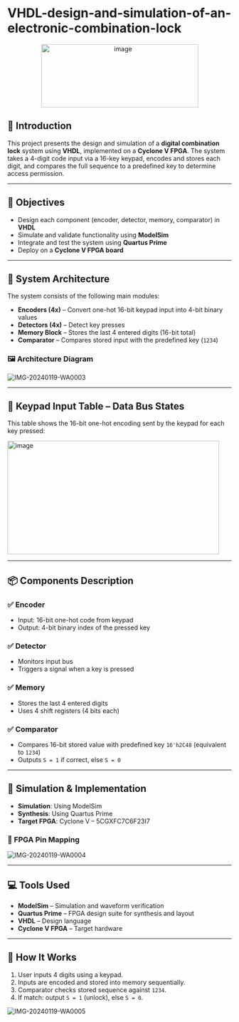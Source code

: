 # VHDL-design-and-simulation-of-an-electronic-combination-lock

<p align="center">
<img width="353" height="142" alt="image" src="https://github.com/user-attachments/assets/4bb6fdce-53b6-4881-ae88-16ca993e751e" />
</p>

## 📘 Introduction

This project presents the design and simulation of a **digital combination lock** system using **VHDL**, implemented on a **Cyclone V FPGA**. The system takes a 4-digit code input via a 16-key keypad, encodes and stores each digit, and compares the full sequence to a predefined key to determine access permission.

---

## 🧠 Objectives

- Design each component (encoder, detector, memory, comparator) in **VHDL**
- Simulate and validate functionality using **ModelSim**
- Integrate and test the system using **Quartus Prime**
- Deploy on a **Cyclone V FPGA board**

---

## 🧩 System Architecture

The system consists of the following main modules:

- **Encoders (4x)** – Convert one-hot 16-bit keypad input into 4-bit binary values  
- **Detectors (4x)** – Detect key presses  
- **Memory Block** – Stores the last 4 entered digits (16-bit total)  
- **Comparator** – Compares stored input with the predefined key (`1234`)

### 🖼 Architecture Diagram

![IMG-20240119-WA0003](https://github.com/user-attachments/assets/92f2d4fb-2de6-48db-a362-e96f9be01eff)


---

## 🧾 Keypad Input Table – Data Bus States

This table shows the 16-bit one-hot encoding sent by the keypad for each key pressed:

<img width="476" height="255" alt="image" src="https://github.com/user-attachments/assets/38d645af-f013-4ceb-a930-e78eeb5bb6e4" />


---

## 📦 Components Description

### ✅ Encoder
- Input: 16-bit one-hot code from keypad  
- Output: 4-bit binary index of the pressed key

### ✅ Detector
- Monitors input bus  
- Triggers a signal when a key is pressed

### ✅ Memory
- Stores the last 4 entered digits  
- Uses 4 shift registers (4 bits each)

### ✅ Comparator
- Compares 16-bit stored value with predefined key `16'h2C48` (equivalent to `1234`)  
- Outputs `S = 1` if correct, else `S = 0`

---

## 🧪 Simulation & Implementation

- **Simulation**: Using ModelSim  
- **Synthesis**: Using Quartus Prime  
- **Target FPGA**: Cyclone V – 5CGXFC7C6F23I7

### 📌 FPGA Pin Mapping

![IMG-20240119-WA0004](https://github.com/user-attachments/assets/55b897e3-f87f-4665-862d-5b94e6628c01)

---

## 💻 Tools Used

- **ModelSim** – Simulation and waveform verification  
- **Quartus Prime** – FPGA design suite for synthesis and layout  
- **VHDL** – Design language  
- **Cyclone V FPGA** – Target hardware

---

## 🚀 How It Works

1. User inputs 4 digits using a keypad.  
2. Inputs are encoded and stored into memory sequentially.  
3. Comparator checks stored sequence against `1234`.  
4. If match: output `S = 1` (unlock), else `S = 0`.

![IMG-20240119-WA0005](https://github.com/user-attachments/assets/e18465d3-4da2-42da-aa5a-7b6eef19cfe3)



